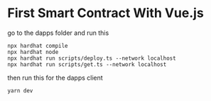 # First Smart Contract With Vue.js

go to the dapps folder and run this

```shell
npx hardhat compile
npx hardhat node
npx hardhat run scripts/deploy.ts --network localhost
npx hardhat run scripts/get.ts --network localhost
```

then run this for the dapps client

```shell
yarn dev
```